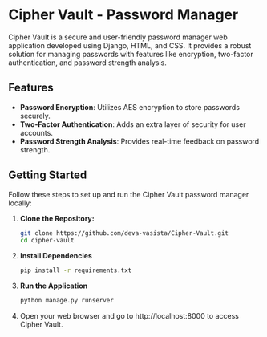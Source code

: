 # Cipher Vault - Password Manager

Cipher Vault is a secure and user-friendly password manager web application developed using Django, HTML, and CSS. It provides a robust solution for managing passwords with features like encryption, two-factor authentication, and password strength analysis.

## Features

- **Password Encryption**: Utilizes AES encryption to store passwords securely.
- **Two-Factor Authentication**: Adds an extra layer of security for user accounts.
- **Password Strength Analysis**: Provides real-time feedback on password strength.

## Getting Started

Follow these steps to set up and run the Cipher Vault password manager locally:

1. **Clone the Repository:**
   ```bash
   git clone https://github.com/deva-vasista/Cipher-Vault.git
   cd cipher-vault
2. **Install Dependencies**
   ```bash
   pip install -r requirements.txt
3. **Run the Application**
   ```bash
   python manage.py runserver
4. Open your web browser and go to http://localhost:8000 to access Cipher Vault.
   
  
